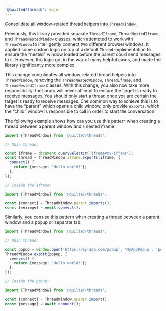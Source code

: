 ```yaml
---
'@quilted/threads': major
---
```


Consolidate all window-related thread helpers into `ThreadWindow`.

Previously, this library provided separate `ThreadIframe`, `ThreadNestedIframe`, and `ThreadNestedWindow` classes, which attempted to work with `ThreadWindow` to intelligently connect two different browser windows. It applied some custom logic on top of a default `Thread` implementation to ensure the “nested” window loaded before the parent could send messages to it. However, this logic got in the way of many helpful cases, and made the library significantly more complex.

This change consolidates all window-related thread helpers into `ThreadWindow`, removing the `ThreadNestedWindow`, `ThreadIframe`, and `ThreadNestedIframe` classes. With this change, you also now take more responsibility: the library will never attempt to ensure the target is ready to receive messages. You should only start a thread once you are certain the target is ready to receive messages. One common way to achieve this is to have the “parent”, which opens a child window, only provide `exports`, which the “child” window is responsible to call in order to start the conversation.

The following example shows how can you use this pattern when creating a thread between a parent window and a nested iframe:

```ts
import {ThreadWindow} from '@quilted/threads';

// Main thread:

const iframe = document.querySelector('iframe#my-iframe');
const thread = ThreadWindow.iframe.exports(iframe, {
  connect() {
    return {message: 'Hello world!'};
  },
});

// Inside the iframe:

import {ThreadWindow} from '@quilted/threads';

const {connect} = ThreadWindow.parent.imports();
const {message} = await connect();
```

Similarly, you can use this pattern when creating a thread between a parent window and a popup or separate tab:

```ts
import {ThreadWindow} from '@quilted/threads';

// Main thread:

const popup = window.open('https://my-app.com/popup', 'MyAppPopup', 'popup');
ThreadWindow.export(popup, {
  connect() {
    return {message: 'Hello world!'};
  },
});

// Inside the popup:

import {ThreadWindow} from '@quilted/threads';

const {connect} = ThreadWindow.opener.import();
const {message} = await connect();
```
